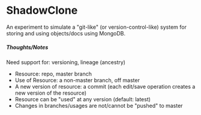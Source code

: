 # ShadowClone

An experiment to simulate a "git-like" (or version-control-like) system for storing and using objects/docs using MongoDB.

##### Thoughts/Notes

Need support for: versioning, lineage (ancestry)

* Resource: repo, master branch
* Use of Resource: a non-master branch, off master
* A new version of resource: a commit (each edit/save operation creates a new version of the resource)
* Resource can be "used" at any version (default: latest)
* Changes in branches/usages are not/cannot be "pushed" to master
